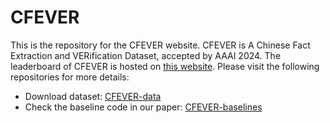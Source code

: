# CFEVER
This is the repository for the CFEVER website.
CFEVER is A Chinese Fact Extraction and VERification Dataset, accepted by AAAI 2024.
The leaderboard of CFEVER is hosted on [this website](https://ikmlab.github.io/CFEVER).
Please visit the following repositories for more details:
- Download dataset: [CFEVER-data](https://github.com/IKMLab/CFEVER-data)
- Check the baseline code in our paper: [CFEVER-baselines](https://github.com/IKMLab/CFEVER-baselines)